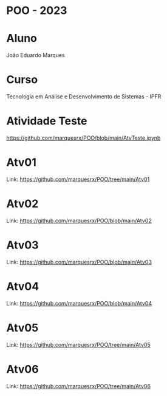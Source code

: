 # POO - 2023
# Aluno 
João Eduardo Marques


# Curso
Tecnologia em Análise e Desenvolvimento de Sistemas - IPFR

# Atividade Teste
https://github.com/marquesrx/POO/blob/main/AtvTeste.ipynb

# Atv01
Link: https://github.com/marquesrx/POO/tree/main/Atv01

# Atv02
Link: https://github.com/marquesrx/POO/blob/main/Atv02

# Atv03
Link: https://github.com/marquesrx/POO/blob/main/Atv03

# Atv04
Link: https://github.com/marquesrx/POO/blob/main/Atv04

# Atv05
Link: https://github.com/marquesrx/POO/tree/main/Atv05

# Atv06
Link: https://github.com/marquesrx/POO/tree/main/Atv06
